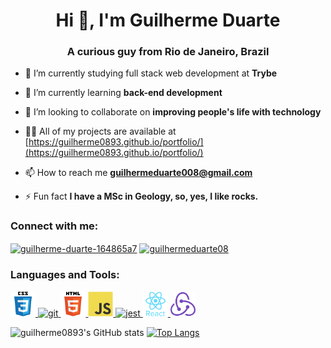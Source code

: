 <h1 align="center">Hi 👋, I'm Guilherme Duarte</h1>
<h3 align="center">A curious guy from Rio de Janeiro, Brazil</h3>

- 🔭 I’m currently studying full stack web development at **Trybe**

- 🌱 I’m currently learning **back-end development**

- 👯 I’m looking to collaborate on **improving people's life with technology**

- 👨‍💻 All of my projects are available at [https://guilherme0893.github.io/portfolio/](https://guilherme0893.github.io/portfolio/)

- 📫 How to reach me **guilhermeduarte008@gmail.com**

- ⚡ Fun fact **I have a MSc in Geology, so, yes, I like rocks.**

<h3 align="left">Connect with me:</h3>
<p align="left">
<a href="https://linkedin.com/in/guilherme-duarte-164865a7" target="blank"><img align="center" src="https://raw.githubusercontent.com/rahuldkjain/github-profile-readme-generator/master/src/images/icons/Social/linked-in-alt.svg" alt="guilherme-duarte-164865a7" height="30" width="40" /></a>
<a href="https://kaggle.com/guilhermeduarte08" target="blank"><img align="center" src="https://raw.githubusercontent.com/rahuldkjain/github-profile-readme-generator/master/src/images/icons/Social/kaggle.svg" alt="guilhermeduarte08" height="30" width="40" /></a>
</p>

<h3 align="left">Languages and Tools:</h3>
<p align="left"> <a href="https://www.w3schools.com/css/" target="_blank" rel="noreferrer"> <img src="https://raw.githubusercontent.com/devicons/devicon/master/icons/css3/css3-original-wordmark.svg" alt="css3" width="40" height="40"/> </a> <a href="https://git-scm.com/" target="_blank" rel="noreferrer"> <img src="https://www.vectorlogo.zone/logos/git-scm/git-scm-icon.svg" alt="git" width="40" height="40"/> </a> <a href="https://www.w3.org/html/" target="_blank" rel="noreferrer"> <img src="https://raw.githubusercontent.com/devicons/devicon/master/icons/html5/html5-original-wordmark.svg" alt="html5" width="40" height="40"/> </a> <a href="https://developer.mozilla.org/en-US/docs/Web/JavaScript" target="_blank" rel="noreferrer"> <img src="https://raw.githubusercontent.com/devicons/devicon/master/icons/javascript/javascript-original.svg" alt="javascript" width="40" height="40"/> </a> <a href="https://jestjs.io" target="_blank" rel="noreferrer"> <img src="https://www.vectorlogo.zone/logos/jestjsio/jestjsio-icon.svg" alt="jest" width="40" height="40"/> </a> <a href="https://reactjs.org/" target="_blank" rel="noreferrer"> <img src="https://raw.githubusercontent.com/devicons/devicon/master/icons/react/react-original-wordmark.svg" alt="react" width="40" height="40"/> </a> <a href="https://redux.js.org" target="_blank" rel="noreferrer"> <img src="https://raw.githubusercontent.com/devicons/devicon/master/icons/redux/redux-original.svg" alt="redux" width="40" height="40"/> </a> </p>




![guilherme0893's GitHub stats](https://github-readme-stats.vercel.app/api?username=guilherme0893&show_icons=true&theme=vue) [![Top Langs](https://github-readme-stats.vercel.app/api/top-langs/?username=guilherme0893&layout=compact)](https://github.com/guilherme0893/github-readme-stats)
